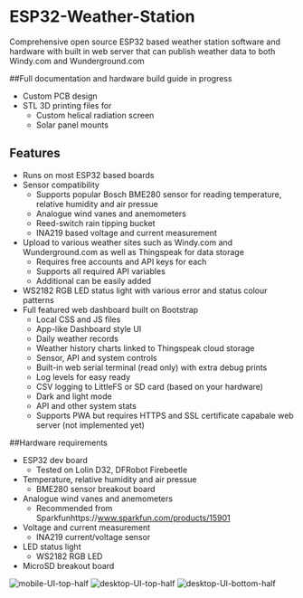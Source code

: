 # ESP32-Weather-Station
Comprehensive open source ESP32 based weather station software and hardware with built in web server that can publish weather data to both Windy.com and Wunderground.com 


##Full documentation and hardware build guide in progress
- Custom PCB design
- STL 3D printing files for
  - Custom helical radiation screen
  - Solar panel mounts

## Features
- Runs on most ESP32 based boards
- Sensor compatibility
  - Supports popular Bosch BME280 sensor for reading temperature, relative humidity and air pressue
  - Analogue wind vanes and anemometers
  - Reed-switch rain tipping bucket
  - INA219 based voltage and current measurement
- Upload to various weather sites such as Windy.com and Wunderground.com as well as Thingspeak for data storage
  - Requires free accounts and API keys for each
  - Supports all required API variables
  - Additional can be easily added
- WS2182 RGB LED status light with various error and status colour patterns
- Full featured web dashboard built on Bootstrap
  - Local CSS and JS files
  - App-like Dashboard style UI
  - Daily weather records
  - Weather history charts linked to Thingspeak cloud storage
  - Sensor, API and system controls
  - Built-in web serial terminal (read only) with extra debug prints
  - Log levels for easy ready
  - CSV logging to LittleFS or SD card (based on your hardware)
  - Dark and light mode
  - API and other system stats
  - Supports PWA but requires HTTPS and SSL certificate capabale web server (not implemented yet)
 
##Hardware requirements
- ESP32 dev board
  - Tested on Lolin D32, DFRobot Firebeetle
- Temperature, relative humidity and air pressue
  - BME280 sensor breakout board
- Analogue wind vanes and anemometers
  - Recommended from Sparkfunhttps://www.sparkfun.com/products/15901
- Voltage and current measurement
  - INA219 current/voltage sensor
- LED status light
  -  WS2182 RGB LED
-  MicroSD breakout board


![mobile-UI-top-half](https://github.com/cerevisis/ESP32-Weather-Station/assets/66214741/be5743fe-d321-40f5-a2d3-4645243ab7ec)
![desktop-UI-top-half](https://github.com/cerevisis/ESP32-Weather-Station/assets/66214741/a5ab6faf-d83d-4a5c-a5b2-fa1006c1890f)
![desktop-UI-bottom-half](https://github.com/cerevisis/ESP32-Weather-Station/assets/66214741/8954c201-d2b7-4794-ac47-8a2b4c2748c4)
